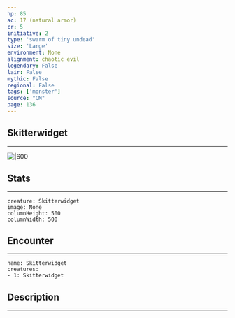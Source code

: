 ```yaml
---
hp: 85
ac: 17 (natural armor)
cr: 5
initiative: 2
type: 'swarm of tiny undead'    
size: 'Large'
environment: None
alignment: chaotic evil
legendary: False
lair: False
mythic: False
regional: False
tags: ['monster']
source: "CM"
page: 136
---
```


## Skitterwidget
---

![|600](D:/Program%20Files/5e.tools/img/bestiary/CM/Skitterwidget.png)

## Stats
---

```statblock
creature: Skitterwidget
image: None
columnHeight: 500
columnWidth: 500
```

## Encounter
---

```encounter-table
name: Skitterwidget
creatures:
- 1: Skitterwidget
```

## Description
---





